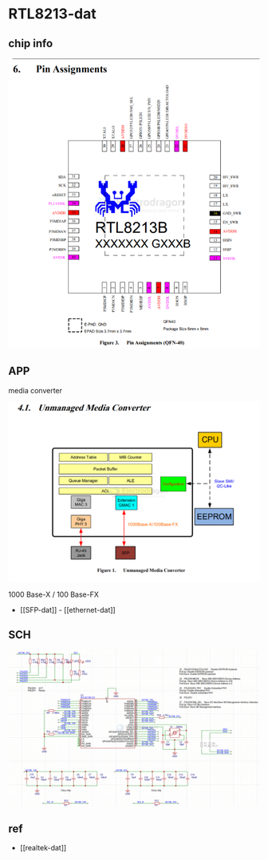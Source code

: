 
# RTL8213-dat


## chip info 

![](2025-06-19-17-33-47.png)


## APP 

media converter 

![](2025-06-19-17-32-15.png)

1000 Base-X / 100 Base-FX

- [[SFP-dat]] - [[ethernet-dat]]

## SCH 

![](2025-06-19-17-44-12.png)


## ref 

- [[realtek-dat]]